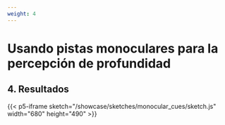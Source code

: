 ```yaml
---
weight: 4
---
```


# Usando pistas monoculares para la percepción de profundidad 

## 4. Resultados

{{< p5-iframe sketch="/showcase/sketches/monocular_cues/sketch.js" width="680" height="490" >}}

